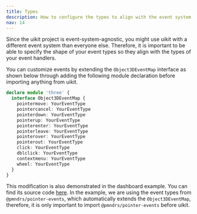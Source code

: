 ```yaml
---
title: Types
description: How to configure the types to align with the event system you are using.
nav: 14
---
```


Since the uikit project is event-system-agnostic, you might use uikit with a different event system than everyone else. Therefore, it is important to be able to specify the shape of your event types so they align with the types of your event handlers.

You can customize events by extending the `Object3DEventMap` interface as shown below through adding the following module declaration before importing anything from uikit.


```ts
declare module 'three' {
  interface Object3DEventMap {
    pointermove: YourEventType
    pointercancel: YourEventType
    pointerdown: YourEventType
    pointerup: YourEventType
    pointerenter: YourEventType
    pointerleave: YourEventType
    pointerover: YourEventType
    pointerout: YourEventType
    click: YourEventType
    dblclick: YourEventType
    contextmenu: YourEventType
    wheel: YourEventType
  }
}

```

This modification is also demonstrated in the dashboard example. You can find its source code [here](https://github.com/pmndrs/uikit/tree/main/examples/dashboard). In the example, we are using the event types from `@pmndrs/pointer-events`, which automatically extends the `Object3DEventMap`, therefore, it is only important to import `@pmndrs/pointer-events` before uikit.